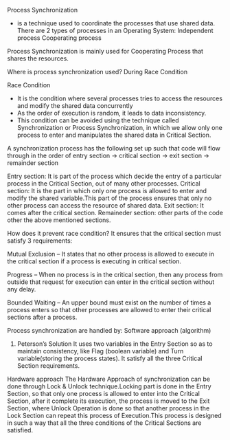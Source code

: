 Process Synchronization

- is a technique used to coordinate the processes that use shared data. There are 2 types of processes in an Operating System:
Independent process
Cooperating process

Process Synchronization is mainly used for Cooperating Process that shares the resources.

Where is process synchronization used? During Race Condition

Race Condition
- It is the condition where several processes tries to access the resources and modify the shared data concurrently 
- As the order of execution is random, it leads to data inconsistency.
- This condition can be avoided using the technique called Synchronization or Process Synchronization, in which we allow only one process to enter and manipulates the shared data in Critical Section.

A synchronization process has the following set up such that code will flow through in the order of 
entry section -> critical section -> exit section -> remainder section

Entry section: It is part of the process which decide the entry of a particular process in the Critical Section, out of many other processes.
Critical section: It is the part in which only one process is allowed to enter and modify the shared variable.This part of the process ensures that only no other process can access the resource of shared data.
Exit section: It comes after the critical section.
Remaineder section: other parts of the code other the above mentioned sections.

How does it prevent race condition?
It ensures that the critical section must satisfy 3 requirements:

Mutual Exclusion –
It states that no other process is allowed to execute in the critical section if a process is executing in critical section.

Progress –
When no process is in the critical section, then any process from outside that request for execution can enter in the critical section without any delay. 

Bounded Waiting –
An upper bound must exist on the number of times a process enters so that other processes are allowed to enter their critical sections after a process.

Process synchronization are handled by:
Software approach (algorithm)
1. Peterson’s Solution 
It uses two variables in the Entry Section so as to maintain consistency, like Flag (boolean variable) and Turn variable(storing the process states). It satisfy all the three Critical Section requirements.

Hardware approach
The Hardware Approach of synchronization can be done through Lock & Unlock technique.Locking part is done in the Entry Section, so that only one process is allowed to enter into the Critical Section, after it complete its execution, the process is moved to the Exit Section, where Unlock Operation is done so that another process in the Lock Section can repeat this process of Execution.This process is designed in such a way that all the three conditions of the Critical Sections are satisfied.
